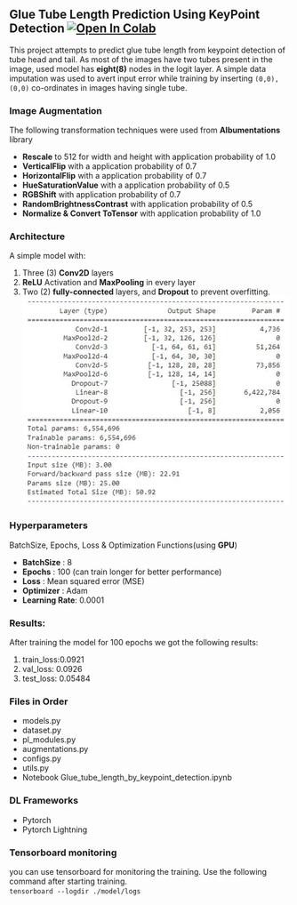 ## Glue Tube Length Prediction Using KeyPoint Detection [![Open In Colab](https://colab.research.google.com/assets/colab-badge.svg)](https://drive.google.com/file/d/1z5imf5AMa3Fq0oEYX4L6Tt3H051gDube/view?usp=sharing)

This project attempts to predict glue tube length from keypoint detection of tube head and tail.
As most of the images have two tubes present in the image, used model has **eight(8)** nodes in the logit layer.
A simple data imputation was used to avert input error while training by inserting ```(0,0),(0,0)``` co-ordinates
in images having single tube.
### Image Augmentation
The following transformation techniques were used from **Albumentations** library

- **Rescale** to 512 for width and height with application probability of 1.0
- **VerticalFlip** with a application probability of 0.7
- **HorizontalFlip** with a application probability of 0.7
- **HueSaturationValue** with a application probability of 0.5
- **RGBShift** with application probability of 0.7
- **RandomBrightnessContrast** with application probability of 0.5
- **Normalize & Convert ToTensor** with application probability of 1.0

### Architecture

A simple model with:
1. Three (3) **Conv2D** layers
2. **ReLU** Activation and **MaxPooling** in every layer
3. Two (2) **fully-connected** layers, and **Dropout**  to prevent overfitting.
![image](images/model_structure.jpg)

### Hyperparameters
BatchSize, Epochs, Loss & Optimization Functions(using **GPU**)
- **BatchSize** : 8 
- **Epochs**   : 100 (can train longer for better performance)
- **Loss**     : Mean squared error (MSE)
- **Optimizer** : Adam 
- **Learning Rate**: 0.0001

### Results:
After training the model for 100 epochs we got the following results:
1. train_loss:0.0921
2. val_loss: 0.0926
3. test_loss: 0.05484

### Files in Order
- models.py
- dataset.py
- pl_modules.py
- augmentations.py
- configs.py
- utils.py
- Notebook Glue_tube_length_by_keypoint_detection.ipynb

### DL Frameworks
- Pytorch 
- Pytorch Lightning

### Tensorboard monitoring

you can use tensorboard for monitoring the training. Use the following command after starting training. \
```tensorboard --logdir ./model/logs```
